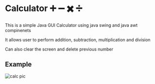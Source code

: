 # Calculator ➕ ➖ ✖️ ➗
This is a simple Java GUI Calculator using java swing and java awt compinenets 

It allows user to perform addition, subtraction, multiplication and division

Can also clear the screen and delete previous number

## Example 
![calc pic](https://user-images.githubusercontent.com/72495360/123846971-e8e42480-d90d-11eb-89e5-423997983f17.png)
